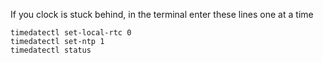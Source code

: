 If you clock is stuck behind, in the terminal enter these lines one at a time

    timedatectl set-local-rtc 0
    timedatectl set-ntp 1
    timedatectl status
  
  

